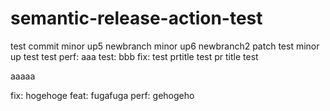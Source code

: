# semantic-release-action-test

test commit
minor up5 newbranch
minor up6 newbranch2
patch test 
minor up test
test
perf: aaa
test: bbb
fix: test
prtitle test
pr title test

aaaaa

fix: hogehoge
feat: fugafuga
perf: gehogeho